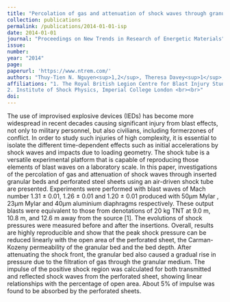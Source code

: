 ```yaml
---
title: "Percolation of gas and attenuation of shock waves through granular beds and perforated sheets"
collection: publications
permalink: /publications/2014-01-01-isp
date: 2014-01-01
journal: "Proceedings on New Trends in Research of Energetic Materials"
issue: 
number: 
year: "2014"
page: 
paperurl: 'https://www.ntrem.com/'
authors: "Thuy-Tien N. Nguyen<sup>1,2</sup>, Theresa Davey<sup>1</sup>, William G. Proud<sup>2</sup>"
affiliations: "1. The Royal British Legion Centre for Blast Injury Studies, Imperial College London <br>
2. Institute of Shock Physics, Imperial College London <br><br>"
doi: 
---
```

The use of improvised explosive devices (IEDs) has become more widespread in recent decades causing significant injury from blast effects, not only to military personnel, but also civilians, including formerzones of conflict. In order to study such injuries of high complexity, it is essential to isolate the different time-dependent effects such as initial accelerations by shock waves and impacts due to loading geometry. The shock tube is a versatile experimental platform that is capable of reproducing those elements of blast waves on a laboratory scale. In this paper, investigations of the percolation of gas and attenuation of shock waves through inserted granular beds and perforated steel sheets using an air-driven shock tube are presented. Experiments were performed with blast waves of Mach number 1.31 ± 0.01, 1.26 ± 0.01 and 1.20 ± 0.01 produced with 50µm Mylar , 23µm Mylar and 40µm aluminium diaphragms respectively. These output blasts were equivalent to those from denotations of 20 kg TNT at 9.0 m, 10.8 m, and 12.6 m away from the source [1]. The evolutions of shock pressures were measured before and after the insertions. Overall, results are highly reproducible and show that the peak shock pressure can be reduced linearly with the open area of the perforated sheet, the Carman-Kozeny permeability of the granular bed and the bed depth. After attenuating the shock front, the granular bed also caused a gradual rise in pressure due to the filtration of gas through the granular medium. The impulse of the positive shock region was calculated for both transmitted and reflected shock waves from the perforated sheet, showing linear relationships with the percentage of open area. About 5% of impulse was found to be absorbed by the perforated sheets.